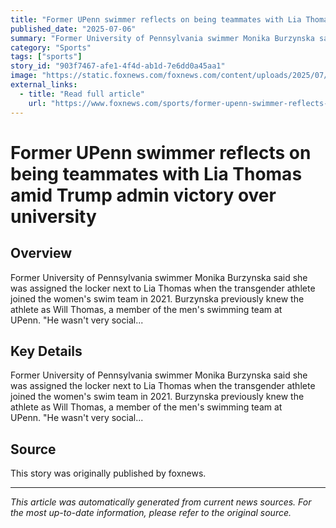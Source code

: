 ```yaml
---
title: "Former UPenn swimmer reflects on being teammates with Lia Thomas amid Trump admin victory over university"
published_date: "2025-07-06"
summary: "Former University of Pennsylvania swimmer Monika Burzynska said she was assigned the locker next to Lia Thomas when the transgender athlete joined the women's swim team in 2021. Burzynska previously knew the athlete as Will Thomas, a member of the men's swimming team at UPenn. \"He wasn't very social..."
category: "Sports"
tags: ["sports"]
story_id: "903f7467-afe1-4f4d-ab1d-7e6dd0a45aa1"
image: "https://static.foxnews.com/foxnews.com/content/uploads/2025/07/lia-sports.jpg"
external_links:
  - title: "Read full article"
    url: "https://www.foxnews.com/sports/former-upenn-swimmer-reflects-teammates-lia-thomas-trump-admin-victory"
---
```


# Former UPenn swimmer reflects on being teammates with Lia Thomas amid Trump admin victory over university

## Overview

Former University of Pennsylvania swimmer Monika Burzynska said she was assigned the locker next to Lia Thomas when the transgender athlete joined the women's swim team in 2021. Burzynska previously knew the athlete as Will Thomas, a member of the men's swimming team at UPenn. "He wasn't very social...

## Key Details

Former University of Pennsylvania swimmer Monika Burzynska said she was assigned the locker next to Lia Thomas when the transgender athlete joined the women's swim team in 2021. Burzynska previously knew the athlete as Will Thomas, a member of the men's swimming team at UPenn. "He wasn't very social...

## Source

This story was originally published by foxnews.

---

*This article was automatically generated from current news sources. For the most up-to-date information, please refer to the original source.*
